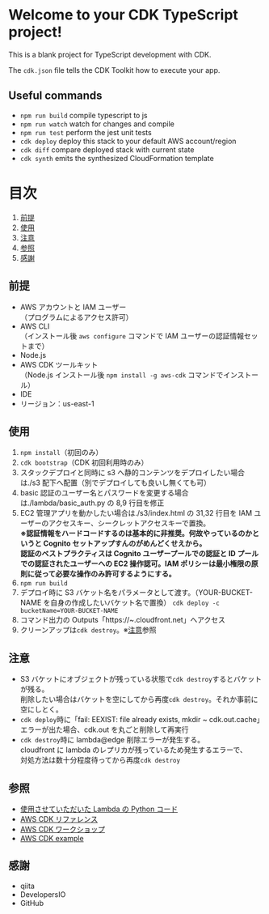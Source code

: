 # Welcome to your CDK TypeScript project!

This is a blank project for TypeScript development with CDK.

The `cdk.json` file tells the CDK Toolkit how to execute your app.

## Useful commands

- `npm run build` compile typescript to js
- `npm run watch` watch for changes and compile
- `npm run test` perform the jest unit tests
- `cdk deploy` deploy this stack to your default AWS account/region
- `cdk diff` compare deployed stack with current state
- `cdk synth` emits the synthesized CloudFormation template

# 目次

1. [前提](#premise)
1. [使用](#use)
1. [注意](#attention)
1. [参照](#reference)
1. [感謝](#thanks)

## 前提 <a name="premise"></a>

- AWS アカウントと IAM ユーザー  
  （プログラムによるアクセス許可）
- AWS CLI  
  （インストール後 `aws configure` コマンドで IAM ユーザーの認証情報セットまで）
- Node.js
- AWS CDK ツールキット  
  （Node.js インストール後 `npm install -g aws-cdk` コマンドでインストール）
- IDE
- リージョン：us-east-1

## 使用 <a name="use"></a>

1. `npm install`（初回のみ）
1. `cdk bootstrap`（CDK 初回利用時のみ）
1. スタックデプロイと同時に s3 へ静的コンテンツをデプロイしたい場合は./s3 配下へ配置（別でデプロイしても良いし無くても可）
1. basic 認証のユーザー名とパスワードを変更する場合は./lambda/basic_auth.py の 8,9 行目を修正
1. EC2 管理アプリを動かしたい場合は./s3/index.html の 31,32 行目を IAM ユーザーのアクセスキー、シークレットアクセスキーで置換。  
   **※認証情報をハードコードするのは基本的に非推奨。何故やっているのかというと Cognito セットアップすんのがめんどくせえから。**  
   **認証のベストプラクティスは Cognito ユーザープールでの認証と ID プールでの認証されたユーザーへの EC2 操作認可。IAM ポリシーは最小権限の原則に従って必要な操作のみ許可するようにする。**
1. `npm run build`
1. デプロイ時に S3 バケット名をパラメータとして渡す。（YOUR-BUCKET-NAME を自身の作成したいバケット名で置換） `cdk deploy -c bucketName=YOUR-BUCKET-NAME`
1. コマンド出力の Outputs「https://~.cloudfront.net」へアクセス
1. クリーンアップは`cdk destroy`。※[注意](#attention)参照

## 注意 <a name="attention"></a>

- S3 バケットにオブジェクトが残っている状態で`cdk destroy`するとバケットが残る。  
  削除したい場合はバケットを空にしてから再度`cdk destroy`。それか事前に空にしとく。
- `cdk deploy`時に「fail: EEXIST: file already exists, mkdir ~ cdk.out\.cache」エラーが出た場合、cdk.out を丸ごと削除して再実行
- `cdk destroy`時に lambda@edge 削除エラーが発生する。  
  cloudfront に lambda のレプリカが残っているため発生するエラーで、  
  対処方法は数十分程度待ってから再度`cdk destroy`

## 参照 <a name="reference"></a>

- [使用させていただいた Lambda の Python コード](https://teratail.com/questions/224176)
- [AWS CDK リファレンス](https://docs.aws.amazon.com/cdk/api/latest/)
- [AWS CDK ワークショップ](https://cdkworkshop.com/)
- [AWS CDK example](https://github.com/aws-samples/aws-cdk-examples)

## 感謝 <a name="thanks"></a>

- qiita
- DevelopersIO
- GitHub
